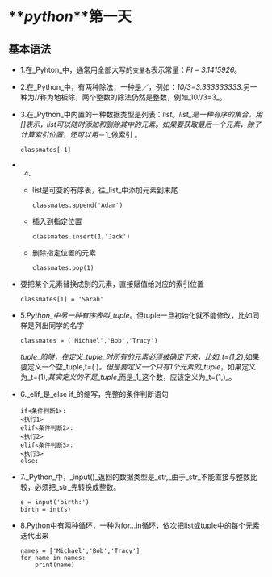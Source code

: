 # **_python_****第一天**

## **基本语法**

* 1.在_Pyhton_中，通常用全部大写的`变量名`表示常量：_PI = 3.1415926_。
* 2.在_Python_中，有两种除法，一种是／，例如：_10\/3=3.333333333_.另一种为\/\/称为地板除，两个整数的除法仍然是整数，例如_10\/\/3=3_。
* 3.在_Python_中内置的一种数据类型是列表：_list_。_list_是一种有序的集合，用\[\]表示，list可以随时添加和删除其中的元素。如果要获取最后一个元素，除了计算索引位置，还可以用_－1_做索引 。

  ```
  classmates[-1]

  ```

* 4.

  * list是可变的有序表，往_list_中添加元素到末尾

    ```
    classmates.append('Adam')

    ```

  * 插入到指定位置

    ```
    classmates.insert(1,'Jack')

    ```

  * 删除指定位置的元素

    ```
    classmates.pop(1)

    ```



* 要把某个元素替换成别的元素，直接赋值给对应的索引位置

  ```
  classmates[1] = 'Sarah'

  ```

* 5._Python_中另一种有序表叫_tuple_。但tuple一旦初始化就不能修改，比如同样是列出同学的名字

  ```
  classmates = ('Michael','Bob','Tracy')

  ```

  _tuple_陷阱，在定义_tuple_时所有的元素必须被确定下来，比如_t=\(1,2\)_,如果要定义一个空_tuple,t=\( \)_。但是要定义一个只有1个元素的_tuple_，如果定义为_t=\(1\)_,其实定义的不是_tuple_,而是_1_这个数，应该定义为_t=\(1,\)_。

* 6._elif_是_else if_的缩写，完整的条件判断语句

  ```
  if<条件判断1>:
  <执行1>
  elif<条件判断2>:
  <执行2>
  elif<条件判断3>:
  <执行3>
  else:

  ```

* 7._Python_中，_input\(\)_返回的数据类型是_str,_由于_str_不能直接与整数比较，必须把_str_先转换成整数。

  ```
  s = input('birth:')
  birth = int(s)

  ```

* 8.Python中有两种循环，一种为for...in循环，依次把list或tuple中的每个元素迭代出来

  ```
  names = ['Michael','Bob','Tracy']
  for name in names:
      print(name)
  ```


